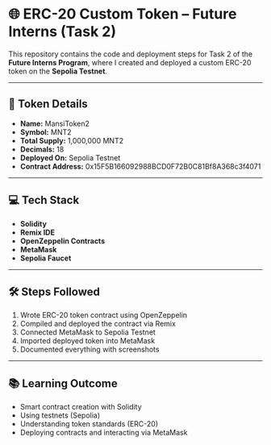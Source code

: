 # 🌐 ERC-20 Custom Token – Future Interns (Task 2)

This repository contains the code and deployment steps for Task 2 of the **Future Interns Program**, where I created and deployed a custom ERC-20 token on the **Sepolia Testnet**.

---

## 📌 Token Details
- **Name:** MansiToken2  
- **Symbol:** MNT2  
- **Total Supply:** 1,000,000 MNT2  
- **Decimals:** 18  
- **Deployed On:** Sepolia Testnet  
- **Contract Address:** 0x15F5B166092988BCD0F72B0C81Bf8A368c3f4071

---

## 💻 Tech Stack
- **Solidity**
- **Remix IDE**
- **OpenZeppelin Contracts**
- **MetaMask**
- **Sepolia Faucet**

---

## 🛠️ Steps Followed

1. Wrote ERC-20 token contract using OpenZeppelin
2. Compiled and deployed the contract via Remix
3. Connected MetaMask to Sepolia Testnet
4. Imported deployed token into MetaMask
5. Documented everything with screenshots

---

## 📚 Learning Outcome

- Smart contract creation with Solidity
- Using testnets (Sepolia)
- Understanding token standards (ERC-20)
- Deploying contracts and interacting via MetaMask
  
